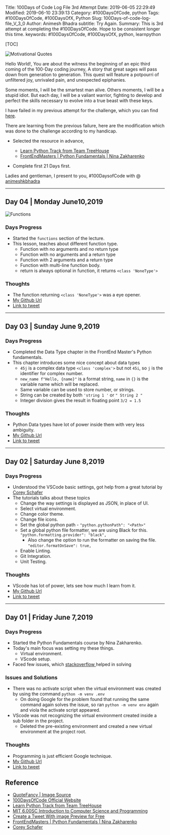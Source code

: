 Title: 100Days of Code Log File 3rd Attempt
Date: 2019-06-05 22:29:49
Modified: 2019-06-10 23:39:13
Category: #100DaysOfCode, python
Tags: #100DaysOfCode, #100DaysOfX, Python
Slug: 100Days-of-code-log-file_V_3_0
Author: Animesh Bhadra
subtitle: Try Again.
Summary: This is 3rd attempt at completing the #100DaysOfCode. Hope to be consistent longer this time.
keywords: #100DaysOfCode, #100DaysOfX, python, learnpython

[TOC]

![Motivational Quotes]({filename}../../../images/100DaysOfCode/quote_fancy_01.jpg "If we fail, let us try again and again until we succeed, by  Joseph Chamberlain")


Hello World!, You are about the witness the beginning of an epic third coming of the 100-Day coding journey, A story that great sages
will pass down from generation to generation. This quest will feature a potpourri of unfiltered joy, unrivaled pain, and 
unexpected epiphanies.

Some moments, I will be the smartest man alive. Others moments, I will be a stupid idiot. But each day, I will be a valiant warrior, fighting to develop and perfect the skills necessary to evolve into a true beast with these keys.

I have failed in my previous attempt for the challenge, which you can find [here]({filename}../../../articles/100DaysOfX/100DaysOfCode/100Days-of-code-log-file_V_2_0.md "Second attempt for 100Daysofcode").

There are learning from the previous failure, here are the modification which was done to the challenge according to my handicap.

* Selected the resource in advance, 
	- [Learn Python Track from Team TreeHouse](https://teamtreehouse.com/tracks/learn-python)
	- [FrontEndMasters | Python Fundamentals | Nina Zakharenko ](https://frontendmasters.com/courses/python/)
	
* Complete first 21 Days first.

Ladies and gentleman, I present to you, #100DaysofCode with @ [animeshkbhadra ](https://twitter.com/animeshkbhadra "Twitter Handle")

---

## Day 04 | Monday June10,2019 ##

![Functions]({filename}../../../images/100DaysOfCode/functions_01.png "Different return type of functions.")

### Days Progress ###
* Started the `functions` section of the lecture.
* This lesson, teaches about different function type.
	- Function with no arguments and no return type
	- Function with no arguments and a return type
	- Function with 2 arguments and a return type
	- Function with multi-line function body.
	- return is always optional in function, it returns `<class 'NoneType'>`

### Thoughts ###
* The function returning `<class 'NoneType'>` was a eye opener.
* [My Github Url](https://github.com/archeranimesh/pythonFundamentals)
* [Link to tweet](#)

---

## Day 03 | Sunday June 9,2019 ##

### Days Progress ###

* Completed the Data Type chapter in the FrontEnd Master's Python fundamentals.
* This chapter introduces some nice concept about data types
	- `45j`  is a complex data type `<class 'complex'>` but not `45i`, so `j` is the identifier for complex number.
	- `new_name f"Hello, {name}"` is a format string, `name` in `{}` is the variable name which will be replaced.
	- Same variable can be used to store number, or strings.
	- String can be created by both `'string 1 '` or `" String 2 "`
	- Integer division gives the result in floating point `3/2 = 1.5`

### Thoughts ###
* Python Data types have lot of power inside them with very less ambiguity.
* [My Github Url](https://github.com/archeranimesh/pythonFundamentals)
* [Link to tweet](https://twitter.com/animeshkbhadra/status/1137766857312616453)


---

## Day 02 | Saturday June 8,2019 ##

### Days Progress ###

* Understood the VSCode basic settings, got help from a great tutorial by [Corey Schafer](https://www.youtube.com/watch?v=06I63_p-2A4)
* The tutorials talks about these topics
	- Change the way settings is displayed as JSON, in place of UI.
	- Select virtual environment.
	- Change color theme.
	- Change file icons.
	- Set the global python path - `"python.pythonPath": "<Path>"`
	- Set a global python file formatter, we are using Black for this. `"python.formatting.provider": "black",`
		+ Also change the option to run the formatter on saving the file. `"editor.formatOnSave": true,`
	- Enable Linting.
	- Git Integration.
	- Unit Testing.

### Thoughts ###

* VScode has lot of power, lets see how much I learn from it.
* [My Github Url](https://github.com/archeranimesh/pythonFundamentals)
* [Link to tweet](https://twitter.com/animeshkbhadra/status/1137427179573092353)

---

## Day 01 |  Friday June 7,2019 ##

### Days Progress ###

* Started the Python Fundamentals course by Nina Zakharenko.
* Today's main focus was setting my these things.
	- Virtual environment.
	- VScode setup.
* Faced few issues, which [stackoverflow ](https://stackoverflow.com/questions/41687841/there-is-no-activate-when-i-am-trying-to-run-my-virtual-env) helped in solving

### Issues and Solutions ###

* There was no activate script when the virtual environment was created by using the command `python -m venv .env`
	- On doing Google for the problem found that running the same command again solves the issue, so ran `python -m venv env` again and viola the activate script appeared.
* VScode was not recognizing the virtual environment created inside a sub folder in the project.
	- Deleted the pre-existing environment and created a new virtual environment at the project root.

### Thoughts ###

* Programming is just efficient Google technique.
* [My Github Url](https://github.com/archeranimesh/pythonFundamentals)
* [Link to tweet](https://twitter.com/animeshkbhadra/status/1137047401137549312)


## Reference ##

* [QuoteFancy | Image Source ](https://quotefancy.com/quote/1733403/Joseph-Chamberlain-If-we-fail-let-us-try-again-and-again-until-we-succeed)
* [100DaysOfCode Official Website ](https://www.100daysofcode.com/)
* [Learn Python Track from Team TreeHouse](https://teamtreehouse.com/tracks/learn-python)
* [MIT 6.00SC Introduction to Computer Science and Programming ](https://www.youtube.com/playlist?list=PLB2BE3D6CA77BB8F7)
* [Create a Tweet With image Preview for Free ](https://nealschaffer.com/tweet-link-preview-image-twitter/)
* [FrontEndMasters | Python Fundamentals | Nina Zakharenko ](https://frontendmasters.com/courses/python/)
* [Corey Schafer](https://www.youtube.com/watch?v=06I63_p-2A4)